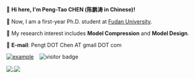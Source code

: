 :wave: **Hi here, I'm Peng-Tao CHEN (陈鹏涛 in Chinese)!**

:school: Now, I am a first-year Ph.D. student at [Fudan University](https://www.fudan.edu.cn/). 

:shushing_face: My research interest includes **Model Compression** and **Model Design**.

:postbox: **E-mail**: Pengt DOT Chen AT gmail DOT com

 [![example](https://img.shields.io/badge/HomePage-PtChen-green.svg)](https://peyton-chen.github.io/homepage/)  &ensp; ![visitor badge](https://visitor-badge.laobi.icu/badge?page_id=Peyton-Chen.Peyton-Chen&left_text=Visitors)

<!--[![PeytonChen's github stars](https://github-readme-stats.vercel.app/api?username=Peyton-Chen&theme=material-palenight&count_private=true&hide=contribs)](https://github.com/Peyton-Chen)-->

<!--[![Top Langs](https://github-readme-stats.vercel.app/api/top-langs/?username=Peyton-Chen&theme=material-palenight&hide=Jupyter&layout=compact)](https://github.com/Peyton-Chen)-->


<a href="https://github.com/Peyton-Chen">
  <img align="center" src="https://github-readme-stats.vercel.app/api?username=Peyton-Chen&theme=material-palenight&count_private=true&hide=contribs" />
</a>

<a href="https://github.com/Peyton-Chen">
  <img align="center" src="https://github-readme-stats.vercel.app/api/top-langs/?username=Peyton-Chen&theme=material-palenight&hide=Jupyter&layout=compact" />
</a>
